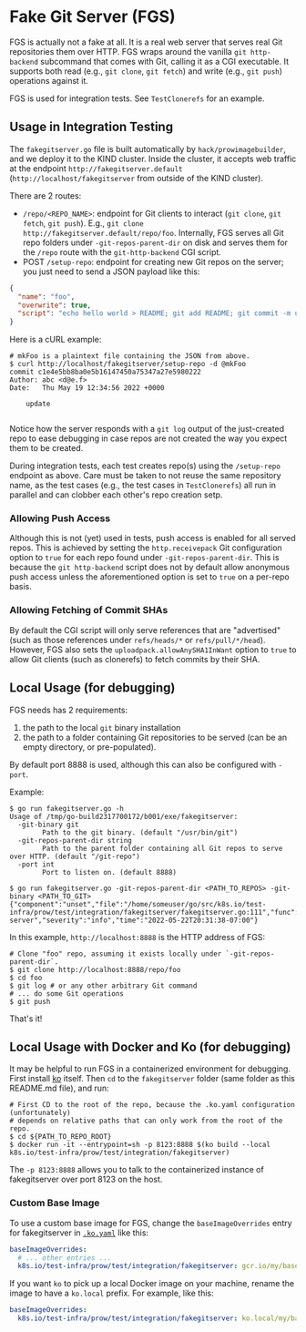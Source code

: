 # Fake Git Server (FGS)

FGS is actually not a fake at all. It is a real web server that serves real Git
repositories them over HTTP. FGS wraps around the vanilla `git http-backend`
subcommand that comes with Git, calling it as a CGI executable. It supports both
read (e.g., `git clone`, `git fetch`) and write (e.g., `git push`) operations
against it.

FGS is used for integration tests. See `TestClonerefs` for an example.

## Usage in Integration Testing

The `fakegitserver.go` file is built automatically by `hack/prowimagebuilder`,
and we deploy it to the KIND cluster. Inside the cluster, it accepts web traffic
at the endpoint `http://fakegitserver.default` (`http://localhost/fakegitserver`
from outside of the KIND cluster).

There are 2 routes:

- `/repo/<REPO_NAME>`: endpoint for Git clients to interact (`git clone`, `git fetch`,
  `git push`). E.g., `git clone http://fakegitserver.default/repo/foo`.
  Internally, FGS serves all Git repo folders under `-git-repos-parent-dir` on
  disk and serves them for the `/repo` route with the `git-http-backend` CGI
  script.
- POST `/setup-repo`: endpoint for creating new Git repos on the server; you
  just need to send a JSON payload like this:

```json
{
  "name": "foo",
  "overwrite": true,
  "script": "echo hello world > README; git add README; git commit -m update"
}
```

Here is a cURL example:

```shell
# mkFoo is a plaintext file containing the JSON from above.
$ curl http://localhost/fakegitserver/setup-repo -d @mkFoo
commit c1e4e5bb8ba0e5b16147450a75347a27e5980222
Author: abc <d@e.f>
Date:   Thu May 19 12:34:56 2022 +0000

    update


```

Notice how the server responds with a `git log` output of the just-created repo
to ease debugging in case repos are not created the way you expect them to be
created.

During integration tests, each test creates repo(s) using the `/setup-repo`
endpoint as above. Care must be taken to not reuse the same repository name, as
the test cases (e.g., the test cases in `TestClonerefs`) all run in parallel and
can clobber each other's repo creation setp.

### Allowing Push Access

Although this is not (yet) used in tests, push access is enabled for all served
repos. This is achieved by setting the `http.receivepack` Git configuration
option to `true` for each repo found under `-git-repos-parent-dir`. This is
because the `git http-backend` script does not by default allow anonymous push
access unless the aforementioned option is set to `true` on a per-repo basis.

### Allowing Fetching of Commit SHAs

By default the CGI script will only serve references that are "advertised" (such
as those references under `refs/heads/*` or `refs/pull/*/head`). However, FGS
also sets the `uploadpack.allowAnySHA1InWant` option to `true` to allow Git
clients (such as clonerefs) to fetch commits by their SHA.

## Local Usage (for debugging)

FGS needs has 2 requirements:

1. the path to the local `git` binary installation
2. the path to a folder containing Git repositories to be served (can be an
   empty directory, or pre-populated).

By default port 8888 is used, although this can also be configured with `-port`.

Example:

```shell
$ go run fakegitserver.go -h
Usage of /tmp/go-build2317700172/b001/exe/fakegitserver:
  -git-binary git
        Path to the git binary. (default "/usr/bin/git")
  -git-repos-parent-dir string
        Path to the parent folder containing all Git repos to serve over HTTP. (default "/git-repo")
  -port int
        Port to listen on. (default 8888)

$ go run fakegitserver.go -git-repos-parent-dir <PATH_TO_REPOS> -git-binary <PATH_TO_GIT>
{"component":"unset","file":"/home/someuser/go/src/k8s.io/test-infra/prow/test/integration/fakegitserver/fakegitserver.go:111","func":"main.main","level":"info","msg":"Start server","severity":"info","time":"2022-05-22T20:31:38-07:00"}
```

In this example, `http://localhost:8888` is the HTTP address of FGS:

```shell
# Clone "foo" repo, assuming it exists locally under `-git-repos-parent-dir`.
$ git clone http://localhost:8888/repo/foo
$ cd foo
$ git log # or any other arbitrary Git command
# ... do some Git operations
$ git push
```

That's it!

## Local Usage with Docker and Ko (for debugging)

It may be helpful to run FGS in a containerized environment for debugging. First
install [ko](https://github.com/google/ko#Kubernetes-Integration) itself. Then
`cd` to the `fakegitserver` folder (same folder as this README.md file), and
run:

```shell
# First CD to the root of the repo, because the .ko.yaml configuration (unfortunately)
# depends on relative paths that can only work from the root of the repo.
$ cd ${PATH_TO_REPO_ROOT}
$ docker run -it --entrypoint=sh -p 8123:8888 $(ko build --local k8s.io/test-infra/prow/test/integration/fakegitserver)
```

The `-p 8123:8888` allows you to talk to the containerized instance of
fakegitserver over port 8123 on the host.

### Custom Base Image

To use a custom base image for FGS, change the `baseImageOverrides` entry for
fakegitserver in [`.ko.yaml`](../../../../.ko.yaml) like this:

```yaml
baseImageOverrides:
  # ... other entries ...
  k8s.io/test-infra/prow/test/integration/fakegitserver: gcr.io/my/base/image:tag
```

If you want `ko` to pick up a local Docker image on your machine, rename the
image to have a `ko.local` prefix. For example, like this:

```yaml
baseImageOverrides:
  k8s.io/test-infra/prow/test/integration/fakegitserver: ko.local/my/base/image:tag
```
